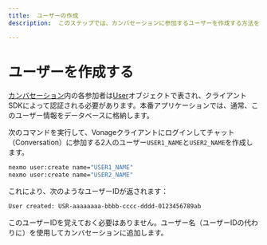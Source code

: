 ```yaml
---
title:  ユーザーの作成
description:  このステップでは、カンバセーションに参加するユーザーを作成する方法を学びます。

---
```


ユーザーを作成する
=========

[カンバセーション](/conversation/concepts/conversation)内の各参加者は[User](/conversation/concepts/user)オブジェクトで表され、クライアントSDKによって認証される必要があります。本番アプリケーションでは、通常、このユーザー情報をデータベースに格納します。

次のコマンドを実行して、Vonageクライアントにログインしてチャット（Conversation）に参加する2人のユーザー`USER1_NAME`と`USER2_NAME`を作成します。

```bash
nexmo user:create name="USER1_NAME"
nexmo user:create name="USER2_NAME"
```

これにより、次のようなユーザーIDが返されます：

```sh
User created: USR-aaaaaaaa-bbbb-cccc-dddd-0123456789ab
```

このユーザーIDを覚えておく必要はありません。ユーザー名（ユーザーIDの代わりに）を使用してカンバセーションに追加します。

